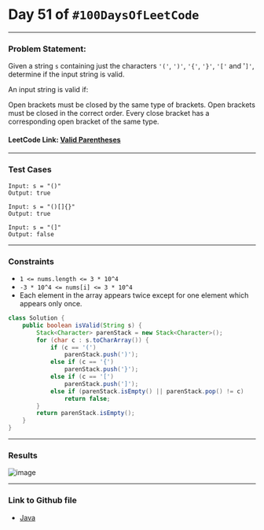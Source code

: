 # Day 51 of `#100DaysOfLeetCode`

___
### Problem Statement:  
Given a string `s` containing just the characters `'('`, `')'`, `'{'`, `'}'`, `'['` and '`]'`, determine if the input string is valid.

An input string is valid if:

Open brackets must be closed by the same type of brackets.
Open brackets must be closed in the correct order.
Every close bracket has a corresponding open bracket of the same type.


#### LeetCode Link: [Valid Parentheses](https://leetcode.com/problems/valid-parentheses/description/)
___


### Test Cases
```
Input: s = "()"
Output: true
```
```
Input: s = "()[]{}"
Output: true
```
```
Input: s = "(]"
Output: false
```
___

### Constraints 
* `1 <= nums.length <= 3 * 10^4`
* `-3 * 10^4 <= nums[i] <= 3 * 10^4`
* Each element in the array appears twice except for one element which appears only once.

```java
class Solution {
    public boolean isValid(String s) {
        Stack<Character> parenStack = new Stack<Character>();
        for (char c : s.toCharArray()) {
            if (c == '(')
                parenStack.push(')');
            else if (c == '{')
                parenStack.push('}');
            else if (c == '[')
                parenStack.push(']');
            else if (parenStack.isEmpty() || parenStack.pop() != c)
                return false;
        }
        return parenStack.isEmpty();
    }
}
```
___
### Results
![image](https://user-images.githubusercontent.com/31382363/210183269-29c7d4e9-80c8-4e39-8f63-0d0d1c64d606.png)


___

### Link to Github file
* [Java](https://github.com/studentdevelops/100DaysOfLeetCode/blob/6fabb9d10544a5b1acfbe7b588c7e9d3dcb60194/Day51_Valid_Parentheses/code.java)
